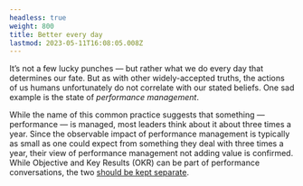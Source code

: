```yaml
---
headless: true
weight: 800
title: Better every day
lastmod: 2023-05-11T16:08:05.008Z
---
```


It’s not a few lucky punches — but rather what we do every day that determines our fate. But as with other widely-accepted truths, the actions of us humans unfortunately do not correlate with our stated beliefs. One sad example is the state of *performance management*.

While the name of this common practice suggests that something — performance — is managed, most leaders think about it about three times a year. Since the observable impact of performance management is typically as small as one could expect from something they deal with three times a year, their view of performance management not adding value is confirmed. While Objective and Key Results (OKR) can be part of performance conversations, the two [should be kept separate](/transformation/okrs-vs-performance-management/).
